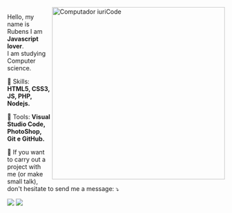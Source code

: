 <img src="https://raw.githubusercontent.com/MicaelliMedeiros/micaellimedeiros/master/image/computer-illustration.png" min-width="400px" max-width="400px" width="400px" align="right" alt="Computador iuriCode">

<p align="left"> 
  Hello, my name is Rubens I am <strong>Javascript lover</strong>.<br>
  I am studying Computer science.
</p>

<p align="left">
  🦄 Skills: <strong>HTML5, CSS3, JS, PHP, Nodejs.</strong>
</p>

<p align="left">
  💼 Tools: <strong>Visual Studio Code, PhotoShop, Git e GitHub.</strong>
</p>

<p align="left">
  💌 If you want to carry out a project with me (or make small talk), don't hesitate to send me a message: ⤵️
</p>

<p align="left">
  <a href="https://api.whatsapp.com/send?phone=5582991175523&text=Olá%20RbnnDev,%20tudo%20bem?" alt="WhatsApp">
  <img src="https://img.shields.io/badge/-WhatsApp-25d366?style=flat-square&labelColor=25d366&logo=whatsapp&logoColor=white&link=https://api.whatsapp.com/send?phone=5582991175523&text=Olá%20RbnnDev,%20tudo%20bem?"/></a>

  <a href="https://www.instagram.com/rbnn1/" alt="Instagram">
  <img src="https://img.shields.io/badge/-Instagram-DF0174?style=flat-square&labelColor=DF0174&logo=instagram&logoColor=white&link=https://www.instagram.com/rbnn1/"/></a>
</p>  
